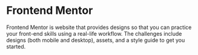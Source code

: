 # Frontend Mentor

Frontend Mentor is website that provides designs so that you can practice your front-end skills using a real-life workflow. The challenges include designs (both mobile and desktop), assets, and a style guide to get you started.
